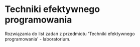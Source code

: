 # Techniki efektywnego programowania
Rozwiązania do list zadań z przedmiotu 'Techniki efektywnego programowania' - laboratorium.
